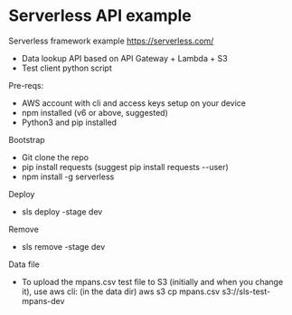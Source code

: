 # Serverless API example

Serverless framework example https://serverless.com/
- Data lookup API based on API Gateway + Lambda + S3
- Test client python script

Pre-reqs:
- AWS account with cli and access keys setup on your device
- npm installed (v6 or above, suggested)
- Python3 and pip installed

Bootstrap
- Git clone the repo
- pip install requests (suggest pip install requests --user)
- npm install -g serverless

Deploy
- sls deploy -stage dev

Remove
- sls remove -stage dev

Data file
- To upload the mpans.csv test file to S3 (initially and when you change it), use aws cli: (in the data dir) aws s3 cp mpans.csv s3://sls-test-mpans-dev
